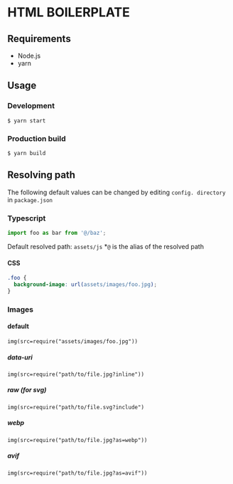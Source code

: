 # HTML BOILERPLATE

## Requirements

- Node.js
- yarn

## Usage

### Development

```shell
$ yarn start
```

### Production build

```shell
$ yarn build
```

## Resolving path

The following default values can be changed by editing `config. directory` in `package.json`

### Typescript

```typescript
import foo as bar from '@/baz';
```

Default resolved path: `assets/js` \*`@` is the alias of the resolved path

#### CSS

```css
.foo {
  background-image: url(assets/images/foo.jpg);
}
```

### Images

#### default

```pug
img(src=require("assets/images/foo.jpg"))
```

##### data-uri

```pug
img(src=require("path/to/file.jpg?inline"))
```

##### raw (for svg)

```pug
img(src=require("path/to/file.svg?include")
```

##### webp

```pug
img(src=require("path/to/file.jpg?as=webp"))
```

##### avif

```pug
img(src=require("path/to/file.jpg?as=avif"))
```
